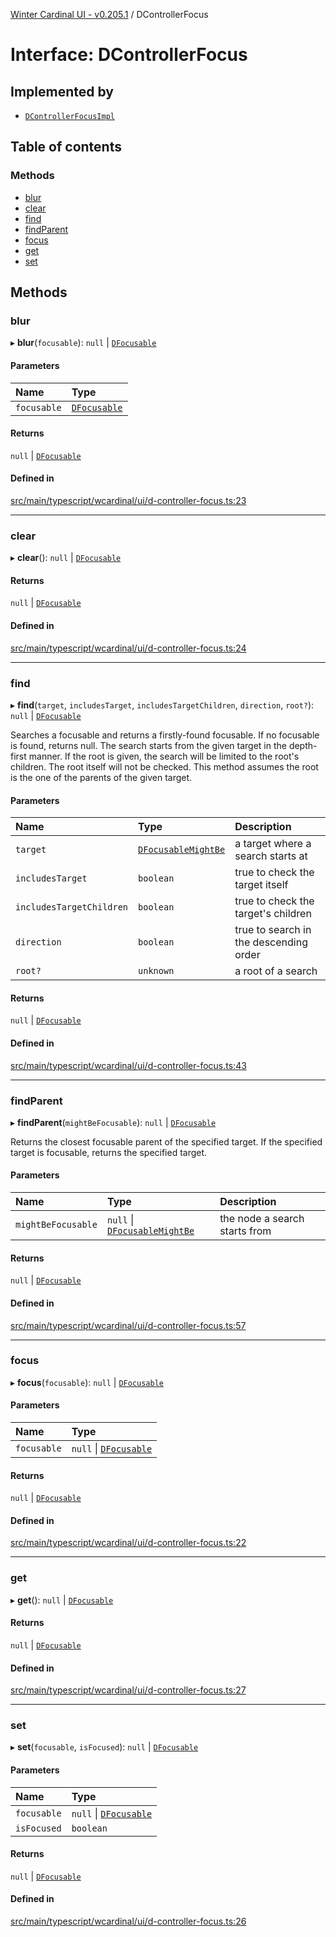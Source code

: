 [Winter Cardinal UI - v0.205.1](../index.md) / DControllerFocus

# Interface: DControllerFocus

## Implemented by

- [`DControllerFocusImpl`](../classes/DControllerFocusImpl.md)

## Table of contents

### Methods

- [blur](DControllerFocus.md#blur)
- [clear](DControllerFocus.md#clear)
- [find](DControllerFocus.md#find)
- [findParent](DControllerFocus.md#findparent)
- [focus](DControllerFocus.md#focus)
- [get](DControllerFocus.md#get)
- [set](DControllerFocus.md#set)

## Methods

### blur

▸ **blur**(`focusable`): ``null`` \| [`DFocusable`](DFocusable.md)

#### Parameters

| Name | Type |
| :------ | :------ |
| `focusable` | [`DFocusable`](DFocusable.md) |

#### Returns

``null`` \| [`DFocusable`](DFocusable.md)

#### Defined in

[src/main/typescript/wcardinal/ui/d-controller-focus.ts:23](https://github.com/winter-cardinal/winter-cardinal-ui/blob/v0.205.1/src/main/typescript/wcardinal/ui/d-controller-focus.ts#L23)

___

### clear

▸ **clear**(): ``null`` \| [`DFocusable`](DFocusable.md)

#### Returns

``null`` \| [`DFocusable`](DFocusable.md)

#### Defined in

[src/main/typescript/wcardinal/ui/d-controller-focus.ts:24](https://github.com/winter-cardinal/winter-cardinal-ui/blob/v0.205.1/src/main/typescript/wcardinal/ui/d-controller-focus.ts#L24)

___

### find

▸ **find**(`target`, `includesTarget`, `includesTargetChildren`, `direction`, `root?`): ``null`` \| [`DFocusable`](DFocusable.md)

Searches a focusable and returns a firstly-found focusable.
If no focusable is found, returns null.
The search starts from the given target in the depth-first manner.
If the root is given, the search will be limited to the root's children.
The root itself will not be checked.
This method assumes the root is the one of the parents of the given target.

#### Parameters

| Name | Type | Description |
| :------ | :------ | :------ |
| `target` | [`DFocusableMightBe`](DFocusableMightBe.md) | a target where a search starts at |
| `includesTarget` | `boolean` | true to check the target itself |
| `includesTargetChildren` | `boolean` | true to check the target's children |
| `direction` | `boolean` | true to search in the descending order |
| `root?` | `unknown` | a root of a search |

#### Returns

``null`` \| [`DFocusable`](DFocusable.md)

#### Defined in

[src/main/typescript/wcardinal/ui/d-controller-focus.ts:43](https://github.com/winter-cardinal/winter-cardinal-ui/blob/v0.205.1/src/main/typescript/wcardinal/ui/d-controller-focus.ts#L43)

___

### findParent

▸ **findParent**(`mightBeFocusable`): ``null`` \| [`DFocusable`](DFocusable.md)

Returns the closest focusable parent of the specified target.
If the specified target is focusable, returns the specified target.

#### Parameters

| Name | Type | Description |
| :------ | :------ | :------ |
| `mightBeFocusable` | ``null`` \| [`DFocusableMightBe`](DFocusableMightBe.md) | the node a search starts from |

#### Returns

``null`` \| [`DFocusable`](DFocusable.md)

#### Defined in

[src/main/typescript/wcardinal/ui/d-controller-focus.ts:57](https://github.com/winter-cardinal/winter-cardinal-ui/blob/v0.205.1/src/main/typescript/wcardinal/ui/d-controller-focus.ts#L57)

___

### focus

▸ **focus**(`focusable`): ``null`` \| [`DFocusable`](DFocusable.md)

#### Parameters

| Name | Type |
| :------ | :------ |
| `focusable` | ``null`` \| [`DFocusable`](DFocusable.md) |

#### Returns

``null`` \| [`DFocusable`](DFocusable.md)

#### Defined in

[src/main/typescript/wcardinal/ui/d-controller-focus.ts:22](https://github.com/winter-cardinal/winter-cardinal-ui/blob/v0.205.1/src/main/typescript/wcardinal/ui/d-controller-focus.ts#L22)

___

### get

▸ **get**(): ``null`` \| [`DFocusable`](DFocusable.md)

#### Returns

``null`` \| [`DFocusable`](DFocusable.md)

#### Defined in

[src/main/typescript/wcardinal/ui/d-controller-focus.ts:27](https://github.com/winter-cardinal/winter-cardinal-ui/blob/v0.205.1/src/main/typescript/wcardinal/ui/d-controller-focus.ts#L27)

___

### set

▸ **set**(`focusable`, `isFocused`): ``null`` \| [`DFocusable`](DFocusable.md)

#### Parameters

| Name | Type |
| :------ | :------ |
| `focusable` | ``null`` \| [`DFocusable`](DFocusable.md) |
| `isFocused` | `boolean` |

#### Returns

``null`` \| [`DFocusable`](DFocusable.md)

#### Defined in

[src/main/typescript/wcardinal/ui/d-controller-focus.ts:26](https://github.com/winter-cardinal/winter-cardinal-ui/blob/v0.205.1/src/main/typescript/wcardinal/ui/d-controller-focus.ts#L26)
